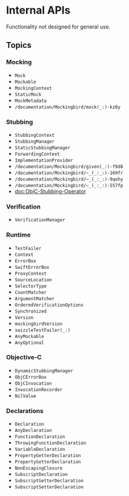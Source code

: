 # Internal APIs

Functionality not designed for general use.

## Topics

### Mocking

- ``Mock``
- ``Mockable``
- ``MockingContext``
- ``StaticMock``
- ``MockMetadata``
- ``/documentation/Mockingbird/mock(_:)-kz0y``

### Stubbing

- ``StubbingContext``
- ``StubbingManager``
- ``StaticStubbingManager``
- ``ForwardingContext``
- ``ImplementationProvider``
- ``/documentation/Mockingbird/given(_:)-f9d8``
- ``/documentation/Mockingbird/~_(_:_:)-169fr``
- ``/documentation/Mockingbird/~_(_:_:)-9qohy``
- ``/documentation/Mockingbird/~_(_:_:)-557fp``
- <doc:ObjC-Stubbing-Operator>

### Verification

- ``VerificationManager``

### Runtime

- ``TestFailer``
- ``Context``
- ``ErrorBox``
- ``SwiftErrorBox``
- ``ProxyContext``
- ``SourceLocation``
- ``SelectorType``
- ``CountMatcher``
- ``ArgumentMatcher``
- ``OrderedVerificationOptions``
- ``Synchronized``
- ``Version``
- ``mockingbirdVersion``
- ``swizzleTestFailer(_:)``
- ``AnyMockable``
- ``AnyOptional``

### Objective-C

- ``DynamicStubbingManager``
- ``ObjCErrorBox``
- ``ObjCInvocation``
- ``InvocationRecorder``
- ``NilValue``

### Declarations

- ``Declaration``
- ``AnyDeclaration``
- ``FunctionDeclaration``
- ``ThrowingFunctionDeclaration``
- ``VariableDeclaration``
- ``PropertyGetterDeclaration``
- ``PropertySetterDeclaration``
- ``NonEscapingClosure``
- ``SubscriptDeclaration``
- ``SubscriptGetterDeclaration``
- ``SubscriptSetterDeclaration``
